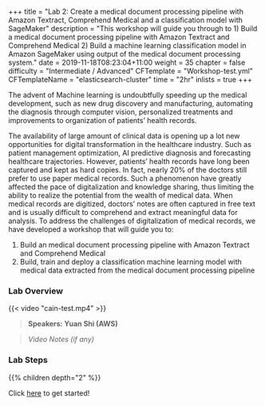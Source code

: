 +++
title = "Lab 2: Create a medical document processing pipeline with Amazon Textract, Comprehend Medical and a classification model with SageMaker"
description = "This workshop will guide you through to 1) Build a medical document processing pipeline with Amazon Textract and Comprehend Medical 2) Build a machine learning classification model in Amazon SageMaker using output of the medical document processing system."
date = 2019-11-18T08:23:04+11:00
weight = 35
chapter = false
difficulty = "Intermediate / Advanced"
CFTemplate = "Workshop-test.yml"
CFTemplateName = "elasticsearch-cluster"
time = "2hr"
inlists = true
+++

The advent of Machine learning is undoubtfully speeding up the medical development, such as new drug discovery and manufacturing, automating the diagnosis through computer vision, personalized treatments and improvements to organization of patients’ health records.

The availability of large amount of clinical data is opening up a lot new opportunities for digital transformation in the healthcare industry. Such as patient management optimization, AI predictive diagnosis and forecasting healthcare trajectories. However, patients’ health records have long been captured and kept as hard copies. In fact, nearly 20% of the doctors still prefer to use paper medical records. Such a phenomenon have greatly affected the pace of digitalization and knowledge sharing, thus limiting the ability to realize the potential from the wealth of medical data. When medical records are digitized, doctors’ notes are often captured in free text and is usually difficult to comprehend and extract meaningful data for analysis.  To address the challenges of digitalization of medical records, we have developed a workshop that will guide you to: 

1) Build an medical document processing pipeline with Amazon Textract and Comprehend Medical 
2) Build, train and deploy a classification machine learning model with medical data extracted from the medical document processing pipeline


### Lab Overview

{{< video "cain-test.mp4" >}}

>  **Speakers: Yuan Shi (AWS)** 

>  *Video Notes (if any)*


### Lab Steps
{{% children depth="2" %}}


Click [here](./scenario/) to get started!
